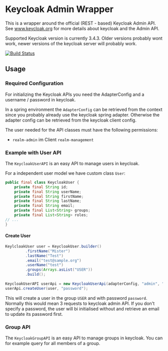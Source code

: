 # Keycloak Admin Wrapper

This is a wrapper around the official (REST - based) Keycloak Admin API. See www.keycloak.org for more details about keycloak and the Admin API.

Supported Keycloak version is currently 3.4.3. Older versions probably wont work, newer versions of the keycloak server will probably work. 

[![Build Status](https://travis-ci.org/kurzdigital/keycloak-admin-wrapper.svg?branch=master)](https://travis-ci.org/kurzdigital/keycloak-admin-wrapper)

## Usage

### Required Configuration

For initializing the Keycloak APIs you need the AdapterConfig and a username / password in keycloak.

In a spring environment the `AdapterConfig` can be retrieved from the context since you probably already use the keycloak spring adapter. 
Otherwise the adapter config can be retrieved from the keycloak client config. 

The user needed for the API classes must have the following permissions:
- `realm-admin` im Client `realm-management`

### Example with User API

The `KeycloakUserAPI` is an easy API to manage users in keycloak.

For a independent user model we have custom class `User`:
```java
public final class KeycloakUser {
    private final String id;
    private final String userName;
    private final String firstName;
    private final String lastName;
    private final String email;
    private final List<String> groups;
    private final List<String> roles;
// ...    
}
```

#### Create User

```java
KeylcloakUser user = KeycloakUser.builder()
		 .firstName("Mister")
		 .lastName("Test")
		 .email("test@sample.org")
		 .userName("test")
		 .groups(Arrays.asList("USER"))
		 .build();
		 
KeycloakUserAPI userApi = new KeycloakUserApi(adapterConfig, "admin", "12345678");
userApi.createUser(user, "password");
```

This will create a user in the group `USER` and with password `password`. Normally this would mean 3 requests to keycloak admin API.
If you don't specify a password, the user will bi initialised without and retrieve an email to update its password first.

### Group API

The `KeycloakGroupAPI` is an easy API to manage groups in keycloak. 
You can for example query for all members of a group.
